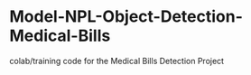 # Model-NPL-Object-Detection-Medical-Bills
colab/training code for the Medical Bills Detection Project
